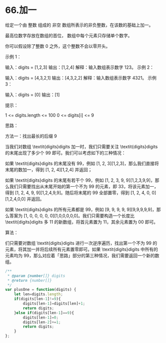 # 66.加一

给定一个由 整数 组成的 非空 数组所表示的非负整数，在该数的基础上加一。

最高位数字存放在数组的首位， 数组中每个元素只存储单个数字。

你可以假设除了整数 0 之外，这个整数不会以零开头。

 

示例 1：

输入：digits = [1,2,3]
输出：[1,2,4]
解释：输入数组表示数字 123。
示例 2：

输入：digits = [4,3,2,1]
输出：[4,3,2,2]
解释：输入数组表示数字 4321。
示例 3：

输入：digits = [0]
输出：[1]


提示：

1 <= digits.length <= 100
0 <= digits[i] <= 9

思路：

方法一：找出最长的后缀 9

当我们对数组 \textit{digits}digits 加一时，我们只需要关注 \textit{digits}digits 的末尾出现了多少个 99 即可。我们可以考虑如下的三种情况：

如果 \textit{digits}digits 的末尾没有 99，例如 [1, 2, 3][1,2,3]，那么我们直接将末尾的数加一，得到 [1, 2, 4][1,2,4] 并返回；

如果 \textit{digits}digits 的末尾有若干个 99，例如 [1, 2, 3, 9, 9][1,2,3,9,9]，那么我们只需要找出从末尾开始的第一个不为 99 的元素，即 33，将该元素加一，得到 [1, 2, 4, 9, 9][1,2,4,9,9]。随后将末尾的 99 全部置零，得到 [1, 2, 4, 0, 0][1,2,4,0,0] 并返回。

如果 \textit{digits}digits 的所有元素都是 99，例如 [9, 9, 9, 9, 9][9,9,9,9,9]，那么答案为 [1, 0, 0, 0, 0, 0][1,0,0,0,0,0]。我们只需要构造一个长度比 \textit{digits}digits 多 11 的新数组，将首元素置为 11，其余元素置为 00 即可。

算法：

们只需要对数组 \textit{digits}digits 进行一次逆序遍历，找出第一个不为 99 的元素，将其加一并将后续所有元素置零即可。如果 \textit{digits}digits 中所有的元素均为 99，那么对应着「思路」部分的第三种情况，我们需要返回一个新的数组。

```js
/**
 * @param {number[]} digits
 * @return {number[]}
 */
var plusOne = function(digits) {
    let len=digits.length;
    if(digits[len-1]!=9){
        digits[len-1]=digits[len]+1;
        return digits;
    }else if(digits[len-1]==9){
        digits[len-1]=0;
        digits[len-2]+=1;
        return digits;
    }
};
```

